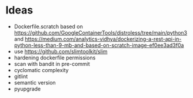 # Ideas
- Dockerfile.scratch based on https://github.com/GoogleContainerTools/distroless/tree/main/python3 and https://medium.com/analytics-vidhya/dockerizing-a-rest-api-in-python-less-than-9-mb-and-based-on-scratch-image-ef0ee3ad3f0a
- use https://github.com/slimtoolkit/slim
- hardening dockerfile permissions
- scan with bandit in pre-commit
- cyclomatic complexity
- gitlint
- semantic version
- pyupgrade
